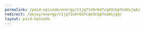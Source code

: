 ```yaml
---
permalink: /paid-episode/energy/c1jq71n9r6d7cq43cbp7nddsjq4/
redirect: /enjoy/energy/c1jq71n9r6d7cq43cbp7nddsjq4/
layout: paid-episode
---
```

